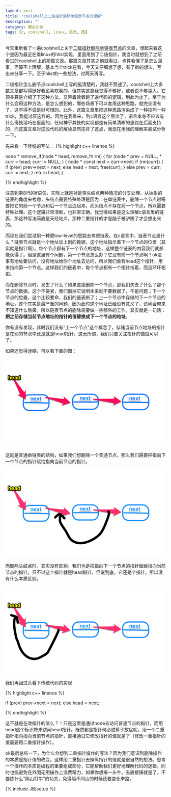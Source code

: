 ```yaml
---
layout: post
title: "coolshell上二级指针删除单链表节点的理解"
description: ""
category: 雕虫小技
tags: [c, coolshell, linux, 链表, 图]
---
```


今天重新看了一遍coolshell上关于[二级指针删除单链表节点](http://coolshell.cn/articles/8990.html)的文章，想起来看这个是因为最近在看linux的hlist实现，里面用到了二级指针，我当时就想到了之前看过的coolshell上的那篇文章。那篇文章其实之前就看过，也算看懂了是怎么回事，但算不上理解，基本当个trick在看，今天又仔细想了想，有了新的想法，写出来分享一下。至于hlist的一些想法，过两天再写。

<!--more-->

二级指针怎么删节点coolshell上写的挺清楚的，我就不赘述了。coolshell上大多数文章都写得挺好我蛮喜欢看的，但其实这篇我觉得不够好，或者说不够深入。它顶多算是介绍了下这种方法，又带着读者跑了遍代码的逻辑，到此为止了。至于为什么会用这种方法，是怎么想到的，哪些场景下可以套用这种思路，就完全没有了，这不得不说是挺可惜的。此外，这篇文章里把这种思路渲染成了一种技巧一种trick，我挺讨厌这样的。因为在我看来，到c语言这个层次了，语言本身不应该有什么奇技淫巧在里面的，任何神乎其技的实现都是有简单清晰的思路在后面支持的，而这篇文章对这段代码的解读显然违背了这点，我现在用我的理解来尝试分析一下。

先来看一下传统的写法：
{% highlight c++ linenos %}

node * remove_if(node * head, remove_fn rm)
{
    for (node * prev = NULL, * curr = head; curr != NULL; )
    {
        node * const next = curr->next;
        if (rm(curr))
        {
            if (prev)
                prev->next = next;
            else
                head = next;
            free(curr);
        }
        else
            prev = curr;
        curr = next;
    }
    return head;
}

{% endhighlight %}

注意到第8行的if语句，实际上就是对是否头结点两种情况的分支处理。从抽象的链表的角度来考虑，头结点需要特殊处理是因为：在单链表中，删除一个节点时需要把它的前一个节点和后一个节点连起来，而头结点不存在前一个节点，所以需要特殊处理。这个逻辑非常清晰，也非常正确，我觉得如果是这么理解c语言里的链表，那这种写法简直是天经地义，那种二重指针的才是脑子被驴踢了才会想出来的。

而现在我们尝试用一种更low-level的思路去考虑链表。在c语言中，链表节点是什么？链表节点就是一个地址加上别的数据，这个地址指示着下一个节点的位置（其实就是指针啊）。每个节点都有下一个节点的地址，这样整个链表的内容我们就都能获得了。但是这里有个问题，第一个节点怎么办？它没有前一个节点啊？ok没事有地址要访问，没有地址给你个地址去访问，所以我们会有head这个指针，用来指向第一个节点。这样我们的链表中，每个节点都有一个指针指着，而且环环相扣。

而在删除节点时，发生了什么？如果直接删除一个节点，那我们失去了什么？那个节点的数据，这个不要紧，我们删掉它说明本来就不要数据了，不是问题；下一个节点的位置，这个比较要命，我们的链表断了；上一个节点中存储的下一个节点的地址，这个其实是最严重的问题，因为此时这个地址已经没有意义了，访问会带来不知道什么后果。所以链表节点的删除需要做一些额外的工作，其实就是一句话：**把之前存储当前节点地址的指针的值替换成下一个节点的地址**。

你有没有发现，此时我们没有“上一个节点”这个概念了，存储当前节点地址的指针是在别的节点中还是就是head指针，这无所谓，我们只要关注指针的值就可以了。

如果还觉得迷糊，可以看下面的图：

![fg_1](/picture/2013_6_1_fg_1.png)

这就是普通单链表的结构，如果我们想删除一个普通节点，那么我们需要把指向下一个节点的指针赋给指向当前节点的指针。

![fg_2](/picture/2013_6_1_fg_2.png)

而删除头结点时，其实没有区别，我们也是把指向下一个节点的指针赋给指向当前节点的指针，只不过这个指针就是head指针，但说到底，它还是个指针。所以没有什么本质区别。

![fg_3](/picture/2013_6_1_fg_3.png)

我们再回过头看下传统代码的实现

{% highlight c++ linenos %}

if (prev)
    prev->next = next;
else
    head = next;

{% endhighlight %}

这不就是在改指针的值么？！只是这里是通过node去访问普通节点的指针，而用head这个标识符来访问head指针。既然都是指针何必脱裤子放屁呢，用一个二重指针指向指向当前节点的指针，直接通过它修改指针的值就是了（修改一重指针的值需要用二重指针操作）。

ok最后总结一下，为什么会想到二重指针操作的写法？因为我们意识到删除操作的本质是指针值的改变，这样用二重指针去操纵指针的值就是很自然的想法。思考一个操作的本质是编程的重要组成部分，它能帮助我们更好地理解代码的逻辑，同时也能避免在外围无用操作上浪费精力，如果你想揍一头牛，去直接揍就是了，不要练什么“隔山打牛”的功夫，免得隔不同山的时候还要变化拳路。

{% include JB/setup %}




